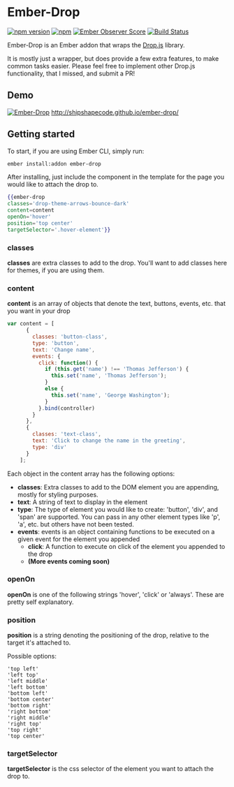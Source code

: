 # Ember-Drop

[![npm version](https://badge.fury.io/js/ember-drop.svg)](http://badge.fury.io/js/ember-drop)
[![npm](https://img.shields.io/npm/dm/ember-drop.svg)]()
[![Ember Observer Score](http://emberobserver.com/badges/ember-drop.svg)](http://emberobserver.com/addons/ember-drop)
[![Build Status](https://travis-ci.org/shipshapecode/ember-drop.svg)](https://travis-ci.org/shipshapecode/ember-drop)

Ember-Drop is an Ember addon that wraps the [Drop.js](https://github.com/HubSpot/drop) library.

It is mostly just a wrapper, but does provide a few extra features, to make common tasks easier. Please feel free to 
implement other Drop.js functionality, that I missed, and submit a PR!

## Demo
[![Ember-Drop](http://i.imgur.com/fdTobay.png)](http://shipshapecode.github.io/ember-drop/)
http://shipshapecode.github.io/ember-drop/

## Getting started

To start, if you are using Ember CLI, simply run:
```bash
ember install:addon ember-drop
```

After installing, just include the component in the template for the page you would like to attach the drop to.

```hbs
{{ember-drop
classes='drop-theme-arrows-bounce-dark'
content=content
openOn='hover'
position='top center'
targetSelector='.hover-element'}}
```

### classes
**classes** are extra classes to add to the drop. You'll want to add classes here for themes, if you are using them.

### content
**content** is an array of objects that denote the text, buttons, events, etc. that you want in your drop

```js
var content = [
      {
        classes: 'button-class',
        type: 'button',
        text: 'Change name',
        events: {
          click: function() {
            if (this.get('name') !== 'Thomas Jefferson') {
              this.set('name', 'Thomas Jefferson');
            }
            else {
              this.set('name', 'George Washington');
            }
          }.bind(controller)
        }
      },
      {
        classes: 'text-class',
        text: 'Click to change the name in the greeting',
        type: 'div'
      }
    ];
```

Each object in the content array has the following options:
- **classes**: Extra classes to add to the DOM element you are appending, mostly for styling purposes.
- **text**: A string of text to display in the element
- **type**: The type of element you would like to create: 'button', 'div', and 'span' are supported. You can pass in 
any other element types like 'p', 'a', etc. but others have not been tested.
- **events**: events is an object containing functions to be executed on a given event for the element you appended
  - **click**: A function to execute on click of the element you appended to the drop
  - **(More events coming soon)**

### openOn
**openOn** is one of the following strings 'hover', 'click' or 'always'. These are pretty self explanatory.

### position
**position** is a string denoting the positioning of the drop, relative to the target it's attached to.

Possible options:
```
'top left'
'left top'
'left middle'
'left bottom'
'bottom left'
'bottom center'
'bottom right'
'right bottom'
'right middle'
'right top'
'top right'
'top center'
```

### targetSelector
**targetSelector** is the css selector of the element you want to attach the drop to.

